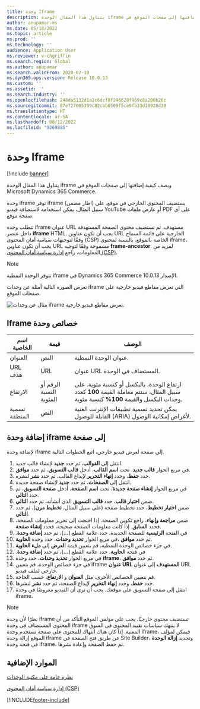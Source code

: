 ```yaml
---
title: وحدة Iframe
description: يتناول هذا المقال الوحدة iframe ويصف كيفية إضافتها إلى صفحات الموقع في Microsoft Dynamics 365 Commerce.
author: anupamar-ms
ms.date: 05/18/2022
ms.topic: article
ms.prod: ''
ms.technology: ''
audience: Application User
ms.reviewer: v-chgriffin
ms.search.region: Global
ms.author: anupamar
ms.search.validFrom: 2020-02-10
ms.dyn365.ops.version: Release 10.0.13
ms.custom: ''
ms.assetid: ''
ms.search.industry: ''
ms.openlocfilehash: 248da5132d1a2c6dcf8f246628f969c8a200b26c
ms.sourcegitcommit: 87e727005399c82cbb6509f5ce9fb33d18928d30
ms.translationtype: HT
ms.contentlocale: ar-SA
ms.lasthandoff: 08/12/2022
ms.locfileid: "9269885"
---
```

# <a name="iframe-module"></a>وحدة Iframe

[!include [banner](includes/banner.md)]

يتناول هذا المقال الوحدة iframe ويصف كيفية إضافتها إلى صفحات الموقع في Microsoft Dynamics 365 Commerce.

وحدة iframe توفر iframe (اطار مضمن) يستضيف المحتوى الخارجي في موقع. على سبيل المثال، يمكن استخدامه لاستضافة فيديو YouTube أو عارض ملفات PDF على أي صفحة موقع. 

تتطلب وحدة iframe عنوان URL مستهدف. ثم تستضيف محتوى الصفحة المستهدفة داخل عنصر **iframe‎** HTML. يجب أن تكون عناوين URL الخارجية على قائمة السماح وفقًا لتوجيهات سياسة أمان المحتوى (CSP) الخاصة بالموقع. بالنسبة لمحتوى iframe، يجب أن تكون عناوين URL مسموحة وفقًا لتوجيه **frame-ancestor**. لمزيد من المعلومات، راجع [إدارة سياسة أمان المحتوى (CSP)](manage-csp.md).

> [!NOTE]
> تتوفر الوحدة النمطية iframe في Dynamics 365 Commerce الإصدار 10.0.13.

تعرض الصورة التالية أمثلة عن وحدات iframe التي تعرض مقاطع فيديو خارجية على صفحات الموقع.

![مثال عن وحدات iframe تعرض مقاطع فيديو خارجية.](./media/ecommerce-iframe.PNG)

## <a name="iframe-module-properties"></a>خصائص ‏‫وحدة Iframe

| اسم الخاصية             | قيمة                 | الوصف |
|---------------------------|-----------------------|-------------|
| العنوان | النص | عنوان الوحدة النمطية. |
| URL هدف | URL | عنوان URL المستضاف في الوحدة. |
| الارتفاع | الرقم أو النسبة المئوية | ارتفاع الوحدة، بالبكسل أو كنسبة مئوية. على سبيل المثال، ستتم معاملة القيمة **100** كعدد وحدات البكسل والقيمة **100%** كنسبة مئوية. |
| تسمية المنطقة | النص | يمكن تحديد تسمية تطبيقات الإنترنت الغنية القابلة للوصول (ARIA) لأغراض إمكانية الوصول. |

## <a name="add-an-iframe-module-to-a-page"></a>إضافة وحدة iframe إلى صفحة

لإضافة وحدة iframe إلى صفحة لعرض فيديو خارجي، اتبع الخطوات التالية.

1. انتقل إلى **القوالب**، ثم حدد **جديد** لإنشاء قالب جديد.
1. في مربع الحوار **قالب جديد**، تحت **اسم القالب**، أدخل **قالب التسويق**، ثم حدد **موافق**.
1. حدد **حفظ**، وحدد **إنهاء التحرير** لإيداع القالب، ثم حدد **نشر** لنشره.
1. انتقل إلى **الصفحات**، ثم حدد **جديد** لإنشاء صفحة جديدة.
1. في مربع الحوار **إنشاء صفحة جديدة**، تحت **اسم الصفحة**، أدخل **صفحة التسويق**، ثم حدد **التالي**.
1. ضمن **اختيار قالب**، حدد **قالب التسويق** الذي أنشأته، ثم حدد **التالي**.
1. ضمن **اختيار تخطيط**، حدد تخطيط صفحة (على سبيل المثال، **تخطيط مرن**)، ثم حدد **التالي**.
1. ضمن **مراجعة وإنهاء**، راجع تكوين الصفحة. إذا احتجت إلى تحرير معلومات الصفحة، فحدد **السابق**. إذا كانت معلومات الصفحة صحيحة، فحدد **إنشاء صفحة**. 
1. في الفتحة **الرئيسية** للصفحة الجديدة، حدد علامة القطع (**...**)، ثم حدد **إضافة وحدة‬‏‫**.
1. في مربع الحوار **تحديد وحدات**، حدد وحدة **الحاوية‬‏‎**، ثم حدد **موافق**.
1. في جزء خصائص الوحدة النمطية، قم بتعيين قيمة **العرض** إلى **ملء الحاوية**.
1. في فتحة **الحاوية‬‬‏‫**، حدد علامة القطع (**...**)، ثم حدد **إضافة وحدة**.
1. في مربع الحوار **تحديد وحدات**، حدد وحدة **iframe‎‬‏‎**، ثم حدد **موافق**.
1. في جزء خصائص الوحدة، قم بتعيين iframe‎ **عنوان URL‎ المستهدف** إلى عنوان URL‎ خارجي لملف فيديو.
1. قم بتعيين الخصائص الأخرى، مثل **العنوان** و **الارتفاع**، حسب الحاجة.
1. حدد **حفظ**، وحدد **إنهاء التحرير** لإيداع الصفحة، ثم حدد **نشر** لنشرها.
1. انتقل إلى صفحة التسويق على موقعك. يجب أن ترى أن الفيديو معروضًا في وحدة iframe.

> [!NOTE]
> نظرًا لأن وحدة iframe تستضيف محتوى خارجيًا، يجب على مؤلفي الموقع التأكد من أن المحتوى المستضاف في وحدة iframe لا ينتهك سياسات تقييد المحتوى في السوق المعنية. إذا كان هناك انتهاك للمحتوى على صفحة تستخدم وحدة iframe، فيمكن لمؤلف الموقع إزالة وحدة iframe عن طريق فتح الصفحة في Site Builder، وتحديد **إزالة الوحدة** في فتحة وحدة iframe، ثم حفظ الصفحة وإعادة نشرها.

## <a name="additional-resources"></a>الموارد الإضافية

[نظرة عامة على مكتبة الوحدات](starter-kit-overview.md)

[إدارة سياسة أمان المحتوى (CSP)](manage-csp.md)


[!INCLUDE[footer-include](../includes/footer-banner.md)]
